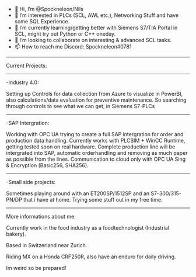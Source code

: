 - 👋 Hi, I’m @Spockneleon/Nils
- 👀 I’m interested in PLCs (SCL, AWL etc.), Networking Stuff and have some SQL Experience.
- 🌱 I’m currently learning/getting better with Siemens S7/TIA Portal in SCL, might try out Python or C++ oneday.
- 💞️ I’m looking to collaborate on interesting & advanced SCL tasks.
- 📫 How to reach me Discord: Spockneleon#0781

---

Current Projects:

---

-Industry 4.0:

 Setting up Controls for data collection from Azure to visualize in PowerBI, also calculations/data evaluation for preventive maintenance.
 So searching through controls to see what we can get, in Siemens S7-PLCs
 
 ---

-SAP Intergration:

 Working with OPC UA trying to create a full SAP intergration for order and production data handling. 
 Currently works with PLCSIM + WinCC Runtime, getting tested soon on real hardware.
 Complete production line will be intergrated into SAP, automatic orderhandling and removing as much paper as possible from the lines.
 Communication to cloud only with OPC UA Sing & Encryption (Basic256, SHA256).
 
 ---

-Small side projects:

 Sometimes playing around with an ET200SP/1512SP and an S7-300/315-PN/DP that i have at home.
 Trying some stuff out in my free time.
 
 ---

More informations about me:

 Currently work in the food industry as a foodtechnologist (Industrial bakery).
 
 Based in Switzerland near Zurich.
 
 Riding MX on a Honda CRF250R, also have an enduro for daily driving.
 
 Im weird so be prepared!

